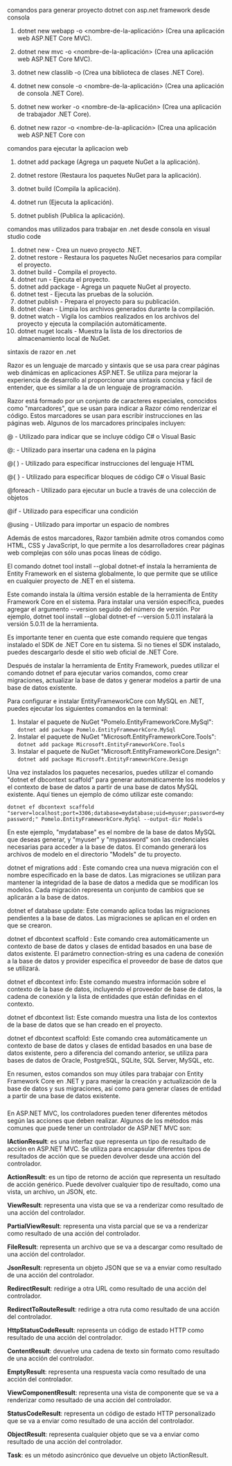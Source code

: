 comandos para generar proyecto dotnet con asp.net framework desde consola 

1. dotnet new webapp -o <nombre-de-la-aplicación> (Crea una aplicación web ASP.NET Core MVC).

2. dotnet new mvc -o <nombre-de-la-aplicación> (Crea una aplicación web ASP.NET Core MVC).

3. dotnet new classlib -o <nombre-de-la-biblioteca> (Crea una biblioteca de clases .NET Core).

4. dotnet new console -o <nombre-de-la-aplicación> (Crea una aplicación de consola .NET Core).

5. dotnet new worker -o <nombre-de-la-aplicación> (Crea una aplicación de trabajador .NET Core).

6. dotnet new razor -o <nombre-de-la-aplicación> (Crea una aplicación web ASP.NET Core con


comandos para ejecutar la aplicacion web

1. dotnet add package <nombre-del-paquete> (Agrega un paquete NuGet a la aplicación).

2. dotnet restore (Restaura los paquetes NuGet para la aplicación).

3. dotnet build (Compila la aplicación).

4. dotnet run (Ejecuta la aplicación).

5. dotnet publish (Publica la aplicación).



comandos mas utilizados para trabajar en .net desde consola en visual studio code

1. dotnet new - Crea un nuevo proyecto .NET.
2. dotnet restore - Restaura los paquetes NuGet necesarios para compilar el proyecto.
3. dotnet build - Compila el proyecto.
4. dotnet run - Ejecuta el proyecto.
5. dotnet add package - Agrega un paquete NuGet al proyecto.
6. dotnet test - Ejecuta las pruebas de la solución.
7. dotnet publish - Prepara el proyecto para su publicación.
8. dotnet clean - Limpia los archivos generados durante la compilación.
9. dotnet watch - Vigila los cambios realizados en los archivos del proyecto y ejecuta la compilación automáticamente.
10. dotnet nuget locals - Muestra la lista de los directorios de almacenamiento local de NuGet.


sintaxis de razor en .net

Razor es un lenguaje de marcado y sintaxis que se usa para crear páginas web dinámicas en aplicaciones ASP.NET. Se utiliza para mejorar la experiencia de desarrollo al proporcionar una sintaxis concisa y fácil de entender, que es similar a la de un lenguaje de programación.

Razor está formado por un conjunto de caracteres especiales, conocidos como "marcadores", que se usan para indicar a Razor cómo renderizar el código. Estos marcadores se usan para escribir instrucciones en las páginas web. Algunos de los marcadores principales incluyen:

@ - Utilizado para indicar que se incluye código C# o Visual Basic

@: - Utilizado para insertar una cadena en la página

@( ) - Utilizado para especificar instrucciones del lenguaje HTML

@{ } - Utilizado para especificar bloques de código C# o Visual Basic

@foreach - Utilizado para ejecutar un bucle a través de una colección de objetos

@if - Utilizado para especificar una condición

@using - Utilizado para importar un espacio de nombres

Además de estos marcadores, Razor también admite otros comandos como HTML, CSS y JavaScript, lo que permite a los desarrolladores crear páginas web complejas con sólo unas pocas líneas de código.


El comando dotnet tool install --global dotnet-ef instala la herramienta de Entity Framework en el sistema globalmente, lo que permite que se utilice en cualquier proyecto de .NET en el sistema.

Este comando instala la última versión estable de la herramienta de Entity Framework Core en el sistema. Para instalar una versión específica, puedes agregar el argumento --version seguido del número de versión. Por ejemplo, dotnet tool install --global dotnet-ef --version 5.0.11 instalará la versión 5.0.11 de la herramienta.

Es importante tener en cuenta que este comando requiere que tengas instalado el SDK de .NET Core en tu sistema. Si no tienes el SDK instalado, puedes descargarlo desde el sitio web oficial de .NET Core.

Después de instalar la herramienta de Entity Framework, puedes utilizar el comando dotnet ef para ejecutar varios comandos, como crear migraciones, actualizar la base de datos y generar modelos a partir de una base de datos existente.

Para configurar e instalar EntityFrameworkCore con MySQL en .NET, puedes ejecutar los siguientes comandos en la terminal:

1. Instalar el paquete de NuGet "Pomelo.EntityFrameworkCore.MySql":
```dotnet add package Pomelo.EntityFrameworkCore.MySql```
2. Instalar el paquete de NuGet "Microsoft.EntityFrameworkCore.Tools":
```dotnet add package Microsoft.EntityFrameworkCore.Tools```
3. Instalar el paquete de NuGet "Microsoft.EntityFrameworkCore.Design":
```dotnet add package Microsoft.EntityFrameworkCore.Design```


Una vez instalados los paquetes necesarios, puedes utilizar el comando "dotnet ef dbcontext scaffold" para generar automáticamente los modelos y el contexto de base de datos a partir de una base de datos MySQL existente. Aquí tienes un ejemplo de cómo utilizar este comando:

```dotnet ef dbcontext scaffold "server=localhost;port=3306;database=mydatabase;uid=myuser;password=mypassword;" Pomelo.EntityFrameworkCore.MySql --output-dir Models```

En este ejemplo, "mydatabase" es el nombre de la base de datos MySQL que deseas generar, y "myuser" y "mypassword" son las credenciales necesarias para acceder a la base de datos. El comando generará los archivos de modelo en el directorio "Models" de tu proyecto.


dotnet ef migrations add <migration-name>: Este comando crea una nueva migración con el nombre especificado en la base de datos. Las migraciones se utilizan para mantener la integridad de la base de datos a medida que se modifican los modelos. Cada migración representa un conjunto de cambios que se aplicarán a la base de datos.

dotnet ef database update: Este comando aplica todas las migraciones pendientes a la base de datos. Las migraciones se aplican en el orden en que se crearon.

dotnet ef dbcontext scaffold <connection-string> <provider>: Este comando crea automáticamente un contexto de base de datos y clases de entidad basados en una base de datos existente. El parámetro connection-string es una cadena de conexión a la base de datos y provider especifica el proveedor de base de datos que se utilizará.

dotnet ef dbcontext info: Este comando muestra información sobre el contexto de la base de datos, incluyendo el proveedor de base de datos, la cadena de conexión y la lista de entidades que están definidas en el contexto.

dotnet ef dbcontext list: Este comando muestra una lista de los contextos de la base de datos que se han creado en el proyecto.

dotnet ef dbcontext scaffold: Este comando crea automáticamente un contexto de base de datos y clases de entidad basados en una base de datos existente, pero a diferencia del comando anterior, se utiliza para bases de datos de Oracle, PostgreSQL, SQLite, SQL Server, MySQL, etc.

En resumen, estos comandos son muy útiles para trabajar con Entity Framework Core en .NET y para manejar la creación y actualización de la base de datos y sus migraciones, así como para generar clases de entidad a partir de una base de datos existente.

### 

En ASP.NET MVC, los controladores pueden tener diferentes métodos según las acciones que deben realizar. Algunos de los métodos más comunes que puede tener un controlador de ASP.NET MVC son:

**IActionResult**: es una interfaz que representa un tipo de resultado de acción en ASP.NET MVC. Se utiliza para encapsular diferentes tipos de resultados de acción que se pueden devolver desde una acción del controlador.

**ActionResult**: es un tipo de retorno de acción que representa un resultado de acción genérico. Puede devolver cualquier tipo de resultado, como una vista, un archivo, un JSON, etc.

**ViewResult**: representa una vista que se va a renderizar como resultado de una acción del controlador.

**PartialViewResult**: representa una vista parcial que se va a renderizar como resultado de una acción del controlador.

**FileResult**: representa un archivo que se va a descargar como resultado de una acción del controlador.

**JsonResult**: representa un objeto JSON que se va a enviar como resultado de una acción del controlador.

**RedirectResult**: redirige a otra URL como resultado de una acción del controlador.

**RedirectToRouteResult**: redirige a otra ruta como resultado de una acción del controlador.

**HttpStatusCodeResult**: representa un código de estado HTTP como resultado de una acción del controlador.

**ContentResult**: devuelve una cadena de texto sin formato como resultado de una acción del controlador.

**EmptyResult**: representa una respuesta vacía como resultado de una acción del controlador.

**ViewComponentResult**: representa una vista de componente que se va a renderizar como resultado de una acción del controlador.

**StatusCodeResult**: representa un código de estado HTTP personalizado que se va a enviar como resultado de una acción del controlador.

**ObjectResult**: representa cualquier objeto que se va a enviar como resultado de una acción del controlador.

**Task<IActionResult>**: es un método asincrónico que devuelve un objeto IActionResult.

